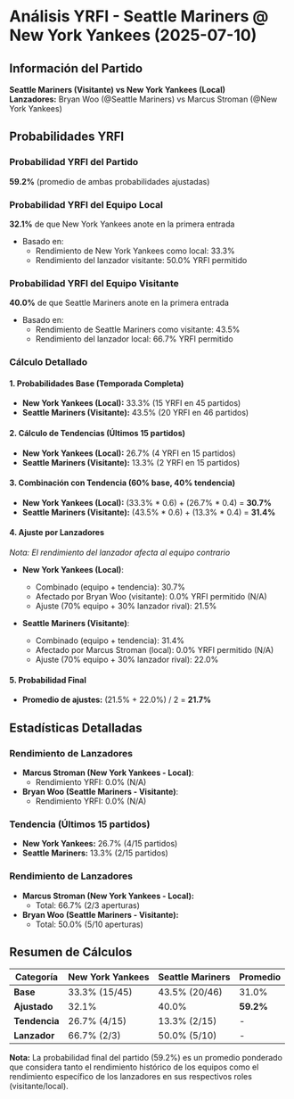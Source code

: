 # Análisis YRFI - Seattle Mariners @ New York Yankees (2025-07-10)

## Información del Partido
**Seattle Mariners (Visitante) vs New York Yankees (Local)**  
**Lanzadores:** Bryan Woo (@Seattle Mariners) vs Marcus Stroman (@New York Yankees)

## Probabilidades YRFI

### Probabilidad YRFI del Partido
**59.2%** (promedio de ambas probabilidades ajustadas)

### Probabilidad YRFI del Equipo Local
**32.1%** de que New York Yankees anote en la primera entrada
- Basado en:
  - Rendimiento de New York Yankees como local: 33.3%
  - Rendimiento del lanzador visitante: 50.0% YRFI permitido

### Probabilidad YRFI del Equipo Visitante
**40.0%** de que Seattle Mariners anote en la primera entrada
- Basado en:
  - Rendimiento de Seattle Mariners como visitante: 43.5%
  - Rendimiento del lanzador local: 66.7% YRFI permitido

### Cálculo Detallado

#### 1. Probabilidades Base (Temporada Completa)
- **New York Yankees (Local):** 33.3% (15 YRFI en 45 partidos)
- **Seattle Mariners (Visitante):** 43.5% (20 YRFI en 46 partidos)

#### 2. Cálculo de Tendencias (Últimos 15 partidos)
- **New York Yankees (Local):** 26.7% (4 YRFI en 15 partidos)
- **Seattle Mariners (Visitante):** 13.3% (2 YRFI en 15 partidos)

#### 3. Combinación con Tendencia (60% base, 40% tendencia)
- **New York Yankees (Local):** (33.3% * 0.6) + (26.7% * 0.4) = **30.7%**
- **Seattle Mariners (Visitante):** (43.5% * 0.6) + (13.3% * 0.4) = **31.4%**

#### 4. Ajuste por Lanzadores
*Nota: El rendimiento del lanzador afecta al equipo contrario*

- **New York Yankees (Local)**:
  - Combinado (equipo + tendencia): 30.7%
  - Afectado por Bryan Woo (visitante): 0.0% YRFI permitido (N/A)
  - Ajuste (70% equipo + 30% lanzador rival): 21.5%

- **Seattle Mariners (Visitante)**:
  - Combinado (equipo + tendencia): 31.4%
  - Afectado por Marcus Stroman (local): 0.0% YRFI permitido (N/A)
  - Ajuste (70% equipo + 30% lanzador rival): 22.0%

#### 5. Probabilidad Final
- **Promedio de ajustes:** (21.5% + 22.0%) / 2 = **21.7%**

## Estadísticas Detalladas


### Rendimiento de Lanzadores
- **Marcus Stroman (New York Yankees - Local)**:
  - Rendimiento YRFI: 0.0% (N/A)
- **Bryan Woo (Seattle Mariners - Visitante)**:
  - Rendimiento YRFI: 0.0% (N/A)
### Tendencia (Últimos 15 partidos)
- **New York Yankees:** 26.7% (4/15 partidos)
- **Seattle Mariners:** 13.3% (2/15 partidos)

### Rendimiento de Lanzadores
- **Marcus Stroman (New York Yankees - Local):**
  - Total: 66.7% (2/3 aperturas)
- **Bryan Woo (Seattle Mariners - Visitante):**
  - Total: 50.0% (5/10 aperturas)

## Resumen de Cálculos
| Categoría | New York Yankees     | Seattle Mariners     | Promedio |
|-----------|----------------------|----------------------|----------|
| **Base** | 33.3% (15/45) | 43.5% (20/46) | 31.0% |
| **Ajustado** | 32.1% | 40.0% | **59.2%** |
| **Tendencia** | 26.7% (4/15) | 13.3% (2/15) | - |
| **Lanzador** | 66.7% (2/3) | 50.0% (5/10) | - |

**Nota:** La probabilidad final del partido (59.2%) es un promedio ponderado que considera tanto el rendimiento histórico de los equipos como el rendimiento específico de los lanzadores en sus respectivos roles (visitante/local).